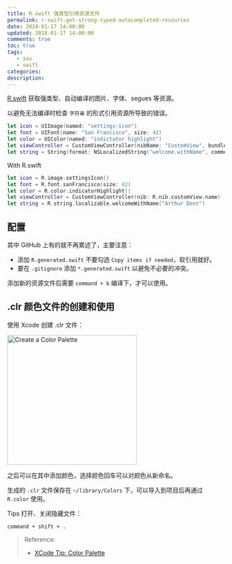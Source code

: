 ```yaml
---
title: R.swift 强类型引用资源文件
permalink: r-swift-get-strong-typed-autocompleted-resources
date: 2018-01-17 14:00:00
updated: 2018-01-17 14:00:00
comments: true
toc: true
tags:
   - ios
   - swift
categories:
description:
---
```


[R.swift](https://github.com/mac-cain13/R.swift) 获取强类型、自动编译的图片、字体、segues 等资源。

以避免无法编译时检查 `字符串` 的形式引用资源所导致的错误。

```swift
let icon = UIImage(named: "settings-icon")
let font = UIFont(name: "San Francisco", size: 42)
let color = UIColor(named: "indictator highlight")
let viewController = CustomViewController(nibName: "CustomView", bundle: nil)
let string = String(format: NSLocalizedString("welcome.withName", comment: ""), locale: NSLocale.current, "Arthur Dent")
```

With R.swift

```swift
let icon = R.image.settingsIcon()
let font = R.font.sanFrancisco(size: 42)
let color = R.color.indicatorHighlight()
let viewController = CustomViewController(nib: R.nib.customView.name)
let string = R.string.localizable.welcomeWithName("Arthur Dent")
```

<!-- more -->

## 配置

其中 GitHub 上有的就不再累述了，主要注意：

- 添加 `R.generated.swift` 不要勾选 `Copy items if needed`，软引用就好。
- 要在 `.gitignore` 添加 `*.generated.swift` 以避免不必要的冲突。

添加新的资源文件后需要 `command + b` 编译下，才可以使用。

## .clr 颜色文件的创建和使用

使用 Xcode 创建 .clr 文件：

<img src="https://ws1.sinaimg.cn/large/006tNc79gy1fnkphxzduvj30ic0noach.jpg" alt="Create a Color Palette" width="300px" />

之后可以在其中添加颜色，选择颜色回车可以对颜色从新命名。

生成的 `.clr` 文件保存在 `~/library/Colors` 下，可以导入到项目后再通过 `R.color` 使用。

Tips 打开、关闭隐藏文件：

```
command + shift + .
```

> Reference:
> - [XCode Tip: Color Palette](https://www.natashatherobot.com/xcode-color-palette/)
